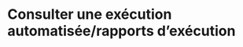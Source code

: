 
# Consulter une exécution automatisée/rapports d’exécution

<!--stackedit_data:
eyJoaXN0b3J5IjpbLTE2ODY2MTIxMzJdfQ==
-->
